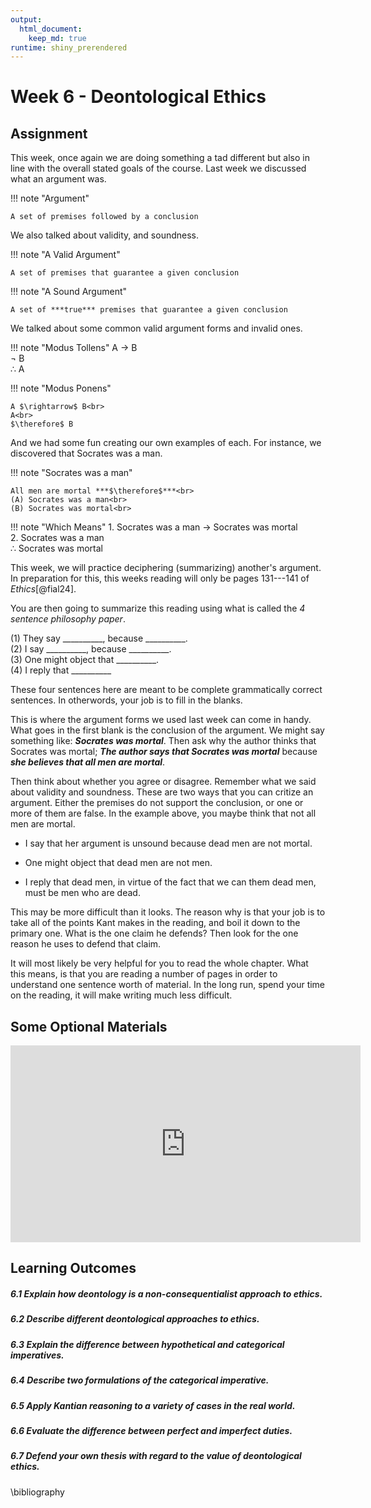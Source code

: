 ```yaml
---
output:
  html_document:
    keep_md: true
runtime: shiny_prerendered
---
```


# Week 6 - Deontological Ethics

## Assignment

This week, once again we are doing something a tad different but also in line with the overall stated goals of the course. Last week we discussed what an argument was.

!!! note "Argument"

    A set of premises followed by a conclusion

We also talked about validity, and soundness.

!!! note "A Valid Argument"

    A set of premises that guarantee a given conclusion

!!! note "A Sound Argument"

    A set of ***true*** premises that guarantee a given conclusion

We talked about some common valid argument forms and invalid ones.

<div class="grid" markdown>

!!! note "Modus Tollens"
    A $\rightarrow$ B<br>
    $\lnot$ B<br>
    $\therefore$ A

!!! note "Modus Ponens"

    A $\rightarrow$ B<br>
    A<br>
    $\therefore$ B

</div>

And we had some fun creating our own examples of each. For instance, we discovered that Socrates was a man.

<div class="grid" markdown>
!!! note "Socrates was a man"

    All men are mortal ***$\therefore$***<br>
    (A) Socrates was a man<br>
    (B) Socrates was mortal<br>

!!! note "Which Means"
    1. Socrates was a man $\rightarrow$ Socrates was mortal<br>
    2. Socrates was a man<br>
    $\therefore$ Socrates was mortal
</div>

This week, we will practice deciphering (summarizing) another's argument. In preparation for this, this weeks reading will only be pages 131---141 of *Ethics*[@fial24].

You are then going to summarize this reading using what is called the *4 sentence philosophy paper*.

(1) They say __________, because __________.<br>
(2) I say __________, because __________.<br>
(3) One might object that __________.<br>
(4) I reply that __________<br>

These four sentences here are meant to be complete grammatically correct sentences. In otherwords, your job is to fill in the blanks.

This is where the argument forms we used last week can come in handy. What goes in the first blank is the conclusion of the argument. We might say something like: ***Socrates was mortal***. Then ask why the author thinks that Socrates was mortal; ***The author says that Socrates was mortal*** because ***she believes that all men are mortal***.

Then think about whether you agree or disagree. Remember what we said about validity and soundness. These are two ways that you can critize an argument. Either the premises do not support the conclusion, or one or more of them are false. In the example above, you maybe think that not all men are mortal.

* I say that her argument is unsound because dead men are not mortal.

* One might object that dead men are not men.

* I reply that dead men, in virtue of the fact that we can them dead men, must be men who are dead.

This may be more difficult than it looks. The reason why is that your job is to take all of the points Kant makes in the reading, and boil it down to the primary one. What is the one claim he defends? Then look for the one reason he uses to defend that claim.

It will most likely be very helpful for you to read the whole chapter. What this means, is that you are reading a number of pages in order to understand one sentence worth of material. In the long run, spend your time on the reading, it will make writing much less difficult.

## Some Optional Materials

<iframe width="560" height="315" src="https://www.youtube.com/embed/lmhiibdwznQ?si=u1VIo4QQRGjKkFhN" title="YouTube video player" frameborder="0" allow="accelerometer; autoplay; clipboard-write; encrypted-media; gyroscope; picture-in-picture; web-share" referrerpolicy="strict-origin-when-cross-origin" allowfullscreen></iframe>

## Learning Outcomes

##### 6.1 Explain how deontology is a non-consequentialist approach to ethics.

##### 6.2 Describe different deontological approaches to ethics.

##### 6.3 Explain the difference between hypothetical and categorical imperatives.

##### 6.4 Describe two formulations of the categorical imperative.

##### 6.5 Apply Kantian reasoning to a variety of cases in the real world.

##### 6.6 Evaluate the difference between perfect and imperfect duties.

##### 6.7 Defend your own thesis with regard to the value of deontological ethics.

\bibliography
